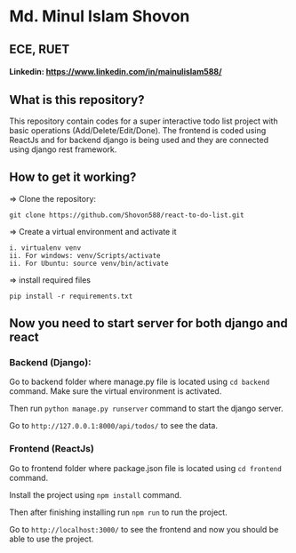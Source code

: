 # Md. Minul Islam Shovon
## ECE, RUET
#### Linkedin: https://www.linkedin.com/in/mainulislam588/

## What is this repository?
This repository contain codes for a super interactive todo list project with basic operations (Add/Delete/Edit/Done).
The frontend is coded using ReactJs and for backend django is being used and they are connected using 
django rest framework.

## How to get it working?
=> Clone the repository:
```
git clone https://github.com/Shovon588/react-to-do-list.git
```
=> Create a virtual environment and activate it
```
i. virtualenv venv
ii. For windows: venv/Scripts/activate
ii. For Ubuntu: source venv/bin/activate
```
=> install required files
```
pip install -r requirements.txt
```

## Now you need to start server for both django and react
### Backend (Django):
Go to backend folder where manage.py file is located using ```cd backend``` command. Make sure the virtual environment is activated.

Then run ```python manage.py runserver``` command to start the django server. 

Go to ```http://127.0.0.1:8000/api/todos/``` to see the data.


### Frontend (ReactJs)
Go to frontend folder where package.json file is located using ```cd frontend``` command.

Install the project using ```npm install``` command.

Then after finishing installing run ```npm run``` to run the project.

Go to ```http://localhost:3000/``` to see the frontend and now you should be able to use the project.

